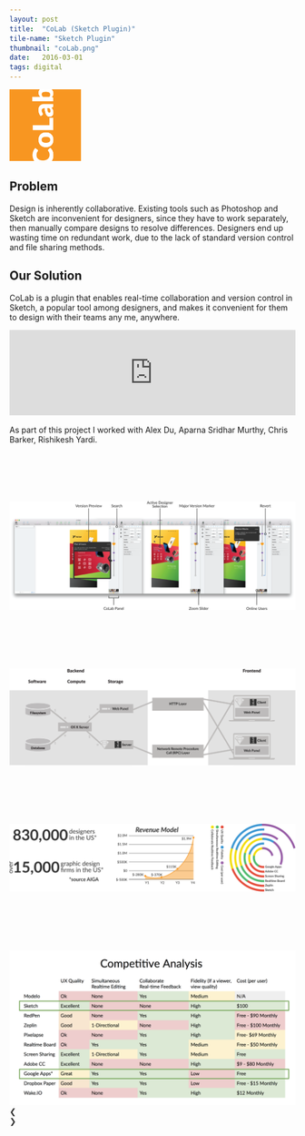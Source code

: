 ```yaml
---
layout: post
title:  "CoLab (Sketch Plugin)"
tile-name: "Sketch Plugin"
thumbnail: "coLab.png"
date:   2016-03-01
tags: digital
---
```


<div class="image-container"><img src="../img/colab/logo.svg" alt="Logo" class="image-center" style="width:25%"/></div>

## Problem

Design is inherently collaborative. Existing tools such as Photoshop and Sketch are inconvenient for designers, since they have to work separately, then manually compare designs to resolve differences. Designers end up wasting time on redundant work, due to the lack of standard version control and file sharing methods.

## Our Solution
CoLab is a plugin that enables real-time collaboration and version control in Sketch, a popular tool among designers, and makes it convenient for them to design with their teams any me, anywhere.

<iframe width="100%" src="https://www.youtube.com/embed/w0ZcpQ547Gg?rel=0" frameborder="0" allowfullscreen></iframe>

As part of this project I worked with Alex Du, Aparna Sridhar Murthy, Chris Barker, Rishikesh Yardi.

<div class="image-container" style="margin-top:100px;"><img src="../img/colab/screenShots.png" alt="Screenshots"/></div>

<div class="image-container" style="margin-top:100px;"><img src="../img/colab/dataStructure.svg" alt="Data Implementation"/></div>

<div class="image-container" style="margin-top:100px;"><img src="../img/colab/stats.svg" alt="Statistics"/></div>

<div class="image-container" style="margin-top:100px;"><img src="../img/colab/competitiveAnalysis.png" alt="Competitive Analysis"/></div>

<link rel="stylesheet" href="http://www.w3schools.com/lib/w3.css">

<style>
.mySlides {display:none}
.w3-left, .w3-right, .w3-badge {cursor:pointer}
.w3-badge {height:13px;width:13px;padding:0}
.w3-text-white {color:#666666 !important}
.w3-text-white, .w3-hover-text-white:hover {color:#313131 !important}
.w3-white, .w3-hover-white:hover {background-color: #313131 !important}
</style>

<div class="w3-content w3-display-container">
  <img class="mySlides" src="../img/colab/presentation/presentation.png" style="width:100%">
  <img class="mySlides" src="../img/colab/presentation/presentation2.png" style="width:100%">
  <img class="mySlides" src="../img/colab/presentation/presentation3.png" style="width:100%">
  <img class="mySlides" src="../img/colab/presentation/presentation4.png" style="width:100%">
  <img class="mySlides" src="../img/colab/presentation/presentation5.png" style="width:100%">
  <img class="mySlides" src="../img/colab/presentation/presentation6.png" style="width:100%">
  <img class="mySlides" src="../img/colab/presentation/presentation7.png" style="width:100%">
  <img class="mySlides" src="../img/colab/presentation/presentation8.png" style="width:100%">
  <img class="mySlides" src="../img/colab/presentation/presentation9.png" style="width:100%">
  <img class="mySlides" src="../img/colab/presentation/presentation10.png" style="width:100%">
  <img class="mySlides" src="../img/colab/presentation/presentation11.png" style="width:100%">
  <img class="mySlides" src="../img/colab/presentation/presentation12.png" style="width:100%">
  <img class="mySlides" src="../img/colab/presentation/presentation13.png" style="width:100%">
  <img class="mySlides" src="../img/colab/presentation/presentation14.png" style="width:100%">
  <img class="mySlides" src="../img/colab/presentation/presentation15.png" style="width:100%">
  <img class="mySlides" src="../img/colab/presentation/presentation16.png" style="width:100%">
  <img class="mySlides" src="../img/colab/presentation/presentation17.png" style="width:100%">
  <img class="mySlides" src="../img/colab/presentation/presentation18.png" style="width:100%">
  <img class="mySlides" src="../img/colab/presentation/presentation19.png" style="width:100%">
  <img class="mySlides" src="../img/colab/presentation/presentation20.png" style="width:100%">
  <img class="mySlides" src="../img/colab/presentation/presentation21.png" style="width:100%">
  <img class="mySlides" src="../img/colab/presentation/presentation22.png" style="width:100%">
  <img class="mySlides" src="../img/colab/presentation/presentation23.png" style="width:100%">
  <img class="mySlides" src="../img/colab/presentation/presentation24.png" style="width:100%">
  <img class="mySlides" src="../img/colab/presentation/presentation25.png" style="width:100%">
  <img class="mySlides" src="../img/colab/presentation/presentation26.png" style="width:100%">
  <img class="mySlides" src="../img/colab/presentation/presentation27.png" style="width:100%">
  <img class="mySlides" src="../img/colab/presentation/presentation28.png" style="width:100%">

  
  <div class="w3-center w3-section w3-large w3-text-white w3-display-bottommiddle" style="width:100%">
    <div class="w3-left w3-padding-left w3-hover-text-khaki" onclick="plusDivs(-1)">&#10094;</div>
    <div class="w3-right w3-padding-right w3-hover-text-khaki" onclick="plusDivs(1)">&#10095;</div>
    <span class="w3-badge demo w3-border w3-transparent w3-hover-white" onclick="currentDiv(1)"></span>
    <span class="w3-badge demo w3-border w3-transparent w3-hover-white" onclick="currentDiv(2)"></span>
    <span class="w3-badge demo w3-border w3-transparent w3-hover-white" onclick="currentDiv(3)"></span>
    <span class="w3-badge demo w3-border w3-transparent w3-hover-white" onclick="currentDiv(4)"></span>
    <span class="w3-badge demo w3-border w3-transparent w3-hover-white" onclick="currentDiv(5)"></span>
    <span class="w3-badge demo w3-border w3-transparent w3-hover-white" onclick="currentDiv(6)"></span>
    <span class="w3-badge demo w3-border w3-transparent w3-hover-white" onclick="currentDiv(7)"></span>
    <span class="w3-badge demo w3-border w3-transparent w3-hover-white" onclick="currentDiv(8)"></span>
    <span class="w3-badge demo w3-border w3-transparent w3-hover-white" onclick="currentDiv(9)"></span>
    <span class="w3-badge demo w3-border w3-transparent w3-hover-white" onclick="currentDiv(10)"></span>
    <span class="w3-badge demo w3-border w3-transparent w3-hover-white" onclick="currentDiv(11)"></span>
    <span class="w3-badge demo w3-border w3-transparent w3-hover-white" onclick="currentDiv(12)"></span>
    <span class="w3-badge demo w3-border w3-transparent w3-hover-white" onclick="currentDiv(13)"></span>
    <span class="w3-badge demo w3-border w3-transparent w3-hover-white" onclick="currentDiv(14)"></span>
    <span class="w3-badge demo w3-border w3-transparent w3-hover-white" onclick="currentDiv(15)"></span>
    <span class="w3-badge demo w3-border w3-transparent w3-hover-white" onclick="currentDiv(16)"></span>
    <span class="w3-badge demo w3-border w3-transparent w3-hover-white" onclick="currentDiv(17)"></span>
    <span class="w3-badge demo w3-border w3-transparent w3-hover-white" onclick="currentDiv(18)"></span>
    <span class="w3-badge demo w3-border w3-transparent w3-hover-white" onclick="currentDiv(20)"></span>
    <span class="w3-badge demo w3-border w3-transparent w3-hover-white" onclick="currentDiv(21)"></span>
    <span class="w3-badge demo w3-border w3-transparent w3-hover-white" onclick="currentDiv(22)"></span>
    <span class="w3-badge demo w3-border w3-transparent w3-hover-white" onclick="currentDiv(23)"></span>
    <span class="w3-badge demo w3-border w3-transparent w3-hover-white" onclick="currentDiv(24)"></span>
    <span class="w3-badge demo w3-border w3-transparent w3-hover-white" onclick="currentDiv(25)"></span>
    <span class="w3-badge demo w3-border w3-transparent w3-hover-white" onclick="currentDiv(26)"></span>
    <span class="w3-badge demo w3-border w3-transparent w3-hover-white" onclick="currentDiv(27)"></span>
    <span class="w3-badge demo w3-border w3-transparent w3-hover-white" onclick="currentDiv(28)"></span>

  </div>
</div>

<script>
var slideIndex = 1;
showDivs(slideIndex);

function plusDivs(n) {
  showDivs(slideIndex += n);
}

function currentDiv(n) {
  showDivs(slideIndex = n);
}

function showDivs(n) {
  var i;
  var x = document.getElementsByClassName("mySlides");
  var dots = document.getElementsByClassName("demo");
  if (n > x.length) {slideIndex = 1}    
  if (n < 1) {slideIndex = x.length}
  for (i = 0; i < x.length; i++) {
     x[i].style.display = "none";  
  }
  for (i = 0; i < dots.length; i++) {
     dots[i].className = dots[i].className.replace(" w3-white", "");
  }
  x[slideIndex-1].style.display = "block";  
  dots[slideIndex-1].className += " w3-white";
}
</script>